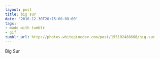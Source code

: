 ```yaml
---
layout: post
title: big sur
date: '2016-12-30T20:15:00-08:00'
tags:
- made with tumblr
- gif
tumblr_url: http://photos.whitepinedev.com/post/155192488668/big-sur
---
```

Big Sur
